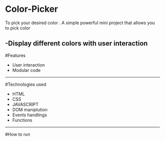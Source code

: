 # Color-Picker
To pick your desired color .
A simple powerful mini project that allows you to pick color


-Display different colors with user interaction 
---------------------

#Features

- User interaction
- Modular code

 -------------------
 #Technologies used

 - HTML
 - CSS
 - JAVASCRIPT
 - DOM maniplution
 - Events handlings
 - Functions

 -----------------

 #How to run

 

